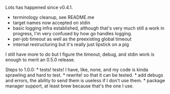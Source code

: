 Lots has happened since v0.4.1.


* terminology cleanup, see README.me
* target names now accepted on stdin
* basic logging infra established,  although that's very much still a work in progress, I'm very confused by how go handles logging.
* per-job timeout as well as the preexisting global timeout
* internal restructuring but it's really just lipstick on a pig


I still have more to do but I figure the timeout, debug, and stdin work is enough to merit an 0.5.0 release.

Steps to 1.0.0:
    * tests!  tests!  I have, like, none, and my code is kinda sprawling and hard to test.
    * rewrite! so that it can be tested.
    * add debugs and errors, the ability to send them is useless if I don't use them.
    * package manager support, at least brew because that's the one I use. 
